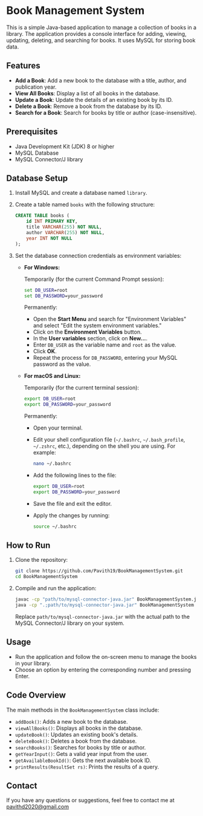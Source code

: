 # Book Management System

This is a simple Java-based application to manage a collection of books in a library. The application provides a console interface for adding, viewing, updating, deleting, and searching for books. It uses MySQL for storing book data.

## Features

- **Add a Book**: Add a new book to the database with a title, author, and publication year.
- **View All Books**: Display a list of all books in the database.
- **Update a Book**: Update the details of an existing book by its ID.
- **Delete a Book**: Remove a book from the database by its ID.
- **Search for a Book**: Search for books by title or author (case-insensitive).

## Prerequisites

- Java Development Kit (JDK) 8 or higher
- MySQL Database
- MySQL Connector/J library

## Database Setup

1. Install MySQL and create a database named `library`.
2. Create a table named `books` with the following structure:

    ```sql
    CREATE TABLE books (
        id INT PRIMARY KEY,
        title VARCHAR(255) NOT NULL,
        author VARCHAR(255) NOT NULL,
        year INT NOT NULL
    );
    ```

3. Set the database connection credentials as environment variables:

    - **For Windows:**
      
      Temporarily (for the current Command Prompt session):
      
      ```cmd
      set DB_USER=root
      set DB_PASSWORD=your_password
      ```

      Permanently:

      - Open the **Start Menu** and search for "Environment Variables" and select "Edit the system environment variables."
      - Click on the **Environment Variables** button.
      - In the **User variables** section, click on **New...**.
      - Enter `DB_USER` as the variable name and `root` as the value.
      - Click **OK**.
      - Repeat the process for `DB_PASSWORD`, entering your MySQL password as the value.

    - **For macOS and Linux:**

      Temporarily (for the current terminal session):

      ```bash
      export DB_USER=root
      export DB_PASSWORD=your_password
      ```

      Permanently:

      - Open your terminal.
      - Edit your shell configuration file (`~/.bashrc`, `~/.bash_profile`, `~/.zshrc`, etc.), depending on the shell you are using. For example:

        ```bash
        nano ~/.bashrc
        ```

      - Add the following lines to the file:

        ```bash
        export DB_USER=root
        export DB_PASSWORD=your_password
        ```

      - Save the file and exit the editor.
      - Apply the changes by running:

        ```bash
        source ~/.bashrc
        ```

## How to Run

1. Clone the repository:

    ```bash
    git clone https://github.com/Pavith19/BookManagementSystem.git
    cd BookManagementSystem
    ```

2. Compile and run the application:

    ```bash
    javac -cp "path/to/mysql-connector-java.jar" BookManagementSystem.java
    java -cp ".;path/to/mysql-connector-java.jar" BookManagementSystem
    ```

    Replace `path/to/mysql-connector-java.jar` with the actual path to the MySQL Connector/J library on your system.

## Usage

- Run the application and follow the on-screen menu to manage the books in your library.
- Choose an option by entering the corresponding number and pressing Enter.

## Code Overview

The main methods in the `BookManagementSystem` class include:

- `addBook()`: Adds a new book to the database.
- `viewAllBooks()`: Displays all books in the database.
- `updateBook()`: Updates an existing book's details.
- `deleteBook()`: Deletes a book from the database.
- `searchBooks()`: Searches for books by title or author.
- `getYearInput()`: Gets a valid year input from the user.
- `getAvailableBookId()`: Gets the next available book ID.
- `printResults(ResultSet rs)`: Prints the results of a query.

## Contact

If you have any questions or suggestions, feel free to contact me at pavithd2020@gmail.com
